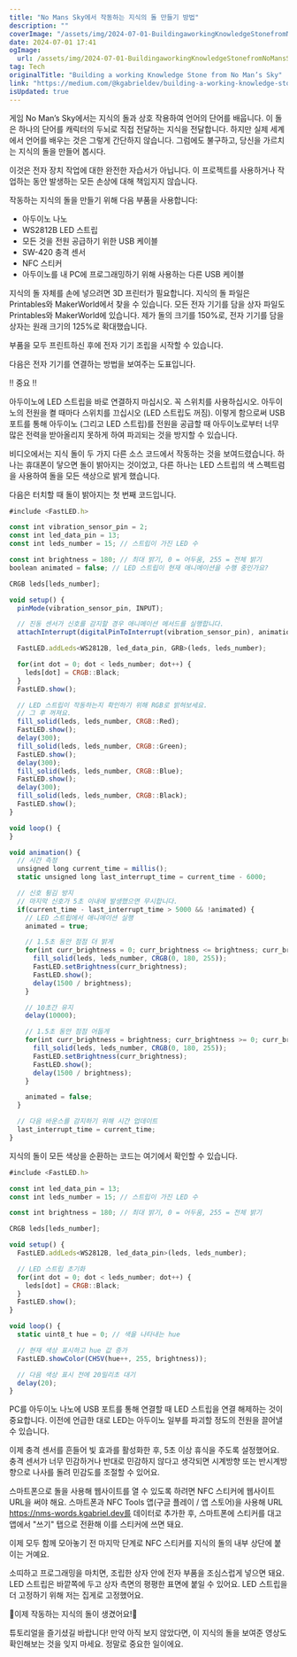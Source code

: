 ```yaml
---
title: "No Mans Sky에서 작동하는 지식의 돌 만들기 방법"
description: ""
coverImage: "/assets/img/2024-07-01-BuildingaworkingKnowledgeStonefromNoMansSky_0.png"
date: 2024-07-01 17:41
ogImage:
  url: /assets/img/2024-07-01-BuildingaworkingKnowledgeStonefromNoMansSky_0.png
tag: Tech
originalTitle: "Building a working Knowledge Stone from No Man’s Sky"
link: "https://medium.com/@kgabrieldev/building-a-working-knowledge-stone-from-no-mans-sky-417d25dd6fce"
isUpdated: true
---
```


게임 No Man’s Sky에서는 지식의 돌과 상호 작용하여 언어의 단어를 배웁니다. 이 돌은 하나의 단어를 캐릭터의 두뇌로 직접 전달하는 지식을 전달합니다. 하지만 실제 세계에서 언어를 배우는 것은 그렇게 간단하지 않습니다. 그럼에도 불구하고, 당신을 가르치는 지식의 돌을 만들어 봅시다.

이것은 전자 장치 작업에 대한 완전한 자습서가 아닙니다. 이 프로젝트를 사용하거나 작업하는 동안 발생하는 모든 손상에 대해 책임지지 않습니다.

작동하는 지식의 돌을 만들기 위해 다음 부품을 사용합니다:

- 아두이노 나노
- WS2812B LED 스트립
- 모든 것을 전원 공급하기 위한 USB 케이블
- SW-420 충격 센서
- NFC 스티커
- 아두이노를 내 PC에 프로그래밍하기 위해 사용하는 다른 USB 케이블

<!-- cozy-coder - 수평 -->

<ins class="adsbygoogle"
     style="display:block"
     data-ad-client="ca-pub-4877378276818686"
     data-ad-slot="1107185301"
     data-ad-format="auto"
     data-full-width-responsive="true"></ins>

<script>
     (adsbygoogle = window.adsbygoogle || []).push({});
</script>

지식의 돌 자체를 손에 넣으려면 3D 프린터가 필요합니다. 지식의 돌 파일은 Printables와 MakerWorld에서 찾을 수 있습니다. 모든 전자 기기를 담을 상자 파일도 Printables와 MakerWorld에 있습니다. 제가 돌의 크기를 150%로, 전자 기기를 담을 상자는 원래 크기의 125%로 확대했습니다.

부품을 모두 프린트하신 후에 전자 기기 조립을 시작할 수 있습니다.

다음은 전자 기기를 연결하는 방법을 보여주는 도표입니다.

<!-- cozy-coder - 수평 -->

<ins class="adsbygoogle"
     style="display:block"
     data-ad-client="ca-pub-4877378276818686"
     data-ad-slot="1107185301"
     data-ad-format="auto"
     data-full-width-responsive="true"></ins>

<script>
     (adsbygoogle = window.adsbygoogle || []).push({});
</script>

!! 중요 !!

아두이노에 LED 스트립을 바로 연결하지 마십시오. 꼭 스위치를 사용하십시오. 아두이노의 전원을 켤 때마다 스위치를 끄십시오 (LED 스트립도 꺼짐). 이렇게 함으로써 USB 포트를 통해 아두이노 (그리고 LED 스트립)를 전원을 공급할 때 아두이노로부터 너무 많은 전력을 받아올리지 못하게 하여 파괴되는 것을 방지할 수 있습니다.

비디오에서는 지식 돌이 두 가지 다른 소스 코드에서 작동하는 것을 보여드렸습니다. 하나는 휴대폰이 닿으면 돌이 밝아지는 것이었고, 다른 하나는 LED 스트립의 색 스펙트럼을 사용하여 돌을 모든 색상으로 밝게 했습니다.

다음은 터치할 때 돌이 밝아지는 첫 번째 코드입니다.

<!-- cozy-coder - 수평 -->

<ins class="adsbygoogle"
     style="display:block"
     data-ad-client="ca-pub-4877378276818686"
     data-ad-slot="1107185301"
     data-ad-format="auto"
     data-full-width-responsive="true"></ins>

<script>
     (adsbygoogle = window.adsbygoogle || []).push({});
</script>

```js
#include <FastLED.h>

const int vibration_sensor_pin = 2;
const int led_data_pin = 13;
const int leds_number = 15; // 스트립이 가진 LED 수

const int brightness = 180; // 최대 밝기, 0 = 어두움, 255 = 전체 밝기
boolean animated = false; // LED 스트립이 현재 애니메이션을 수행 중인가요?

CRGB leds[leds_number];

void setup() {
  pinMode(vibration_sensor_pin, INPUT);

  // 진동 센서가 신호를 감지할 경우 애니메이션 메서드를 실행합니다.
  attachInterrupt(digitalPinToInterrupt(vibration_sensor_pin), animation, RISING);

  FastLED.addLeds<WS2812B, led_data_pin, GRB>(leds, leds_number);

  for(int dot = 0; dot < leds_number; dot++) {
    leds[dot] = CRGB::Black;
  }
  FastLED.show();

  // LED 스트립이 작동하는지 확인하기 위해 RGB로 밝혀보세요.
  // 그 후 꺼져요.
  fill_solid(leds, leds_number, CRGB::Red);
  FastLED.show();
  delay(300);
  fill_solid(leds, leds_number, CRGB::Green);
  FastLED.show();
  delay(300);
  fill_solid(leds, leds_number, CRGB::Blue);
  FastLED.show();
  delay(300);
  fill_solid(leds, leds_number, CRGB::Black);
  FastLED.show();
}

void loop() {
}

void animation() {
  // 시간 측정
  unsigned long current_time = millis();
  static unsigned long last_interrupt_time = current_time - 6000;

  // 신호 튕김 방지
  // 마지막 신호가 5초 이내에 발생했으면 무시합니다.
  if(current_time - last_interrupt_time > 5000 && !animated) {
    // LED 스트립에서 애니메이션 실행
    animated = true;

    // 1.5초 동안 점점 더 밝게
    for(int curr_brightness = 0; curr_brightness <= brightness; curr_brightness++) {
      fill_solid(leds, leds_number, CRGB(0, 180, 255));
      FastLED.setBrightness(curr_brightness);
      FastLED.show();
      delay(1500 / brightness);
    }

    // 10초간 유지
    delay(10000);

    // 1.5초 동안 점점 어둡게
    for(int curr_brightness = brightness; curr_brightness >= 0; curr_brightness--) {
      fill_solid(leds, leds_number, CRGB(0, 180, 255));
      FastLED.setBrightness(curr_brightness);
      FastLED.show();
      delay(1500 / brightness);
    }

    animated = false;
  }

  // 다음 바운스를 감지하기 위해 시간 업데이트
  last_interrupt_time = current_time;
}
```

지식의 돌이 모든 색상을 순환하는 코드는 여기에서 확인할 수 있습니다.

```js
#include <FastLED.h>

const int led_data_pin = 13;
const int leds_number = 15; // 스트립이 가진 LED 수

const int brightness = 180; // 최대 밝기, 0 = 어두움, 255 = 전체 밝기

CRGB leds[leds_number];

void setup() {
  FastLED.addLeds<WS2812B, led_data_pin>(leds, leds_number);

  // LED 스트립 초기화
  for(int dot = 0; dot < leds_number; dot++) {
    leds[dot] = CRGB::Black;
  }
  FastLED.show();
}

void loop() {
  static uint8_t hue = 0; // 색을 나타내는 hue

  // 현재 색상 표시하고 hue 값 증가
  FastLED.showColor(CHSV(hue++, 255, brightness));

  // 다음 색상 표시 전에 20밀리초 대기
  delay(20);
}
```

PC를 아두이노 나노에 USB 포트를 통해 연결할 때 LED 스트립을 연결 해제하는 것이 중요합니다. 이전에 언급한 대로 LED는 아두이노 일부를 파괴할 정도의 전원을 끌어낼 수 있습니다.

<!-- cozy-coder - 수평 -->

<ins class="adsbygoogle"
     style="display:block"
     data-ad-client="ca-pub-4877378276818686"
     data-ad-slot="1107185301"
     data-ad-format="auto"
     data-full-width-responsive="true"></ins>

<script>
     (adsbygoogle = window.adsbygoogle || []).push({});
</script>

이제 충격 센서를 흔들어 빛 효과를 활성화한 후, 5초 이상 휴식을 주도록 설정했어요. 충격 센서가 너무 민감하거나 반대로 민감하지 않다고 생각되면 시계방향 또는 반시계방향으로 나사를 돌려 민감도를 조절할 수 있어요.

스마트폰으로 돌을 사용해 웹사이트를 열 수 있도록 하려면 NFC 스티커에 웹사이트 URL을 써야 해요. 스마트폰과 NFC Tools 앱(구글 플레이 / 앱 스토어)을 사용해 URL https://nms-words.kgabriel.dev를 데이터로 추가한 후, 스마트폰에 스티커를 대고 앱에서 "쓰기" 탭으로 전환해 이를 스티커에 쓰면 돼요.

이제 모두 함께 모아놓기 전 마지막 단계로 NFC 스티커를 지식의 돌의 내부 상단에 붙이는 거예요.

소띠하고 프로그래밍을 마치면, 조립한 상자 안에 전자 부품을 조심스럽게 넣으면 돼요. LED 스트립은 바깥쪽에 두고 상자 측면의 평평한 표면에 붙일 수 있어요. LED 스트립을 더 고정하기 위해 저는 집게로 고정했어요.

<!-- cozy-coder - 수평 -->

<ins class="adsbygoogle"
     style="display:block"
     data-ad-client="ca-pub-4877378276818686"
     data-ad-slot="1107185301"
     data-ad-format="auto"
     data-full-width-responsive="true"></ins>

<script>
     (adsbygoogle = window.adsbygoogle || []).push({});
</script>

🎉이제 작동하는 지식의 돌이 생겼어요!🎉

튜토리얼을 즐기셨길 바랍니다! 만약 아직 보지 않았다면, 이 지식의 돌을 보여준 영상도 확인해보는 것을 잊지 마세요. 정말로 중요한 일이에요.
